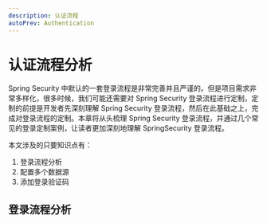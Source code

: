 ```yaml
---
description: 认证流程
autoPrev: Authentication
---
```


# 认证流程分析
Spring Security 中默认的一套登录流程是非常完善并且严谨的。但是项目需求非常多样化，很多时候，我们可能还需要对 Spring Security 登录流程进行定制，定制的前提是开发者先深刻理解 Spring Security 登录流程，然后在此基础之上，完成对登录流程的定制。本章将从头梳理 Spring Security 登录流程，并通过几个常见的登录定制案例，让读者更加深刻地理解 SpringSecurity 登录流程。

本文涉及的只要知识点有：
1. 登录流程分析
2. 配置多个数据源
3. 添加登录验证码

## 登录流程分析